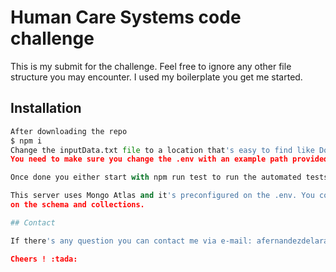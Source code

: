 # Human Care Systems code challenge

This is my submit for the challenge. Feel free to ignore any other file structure you may encounter. I used my boilerplate you get me started.

## Installation

```python
After downloading the repo 
$ npm i
Change the inputData.txt file to a location that's easy to find like Download (where you place it is entirely up to you)
You need to make sure you change the .env with an example path provided on the FILE_LOCATION value

Once done you either start with npm run test to run the automated tests.

This server uses Mongo Atlas and it's preconfigured on the .env. You could also use a GUI like compass to follow the changes
on the schema and collections.

## Contact

If there's any question you can contact me via e-mail: afernandezdelara@gmail.com

Cheers ! :tada:

